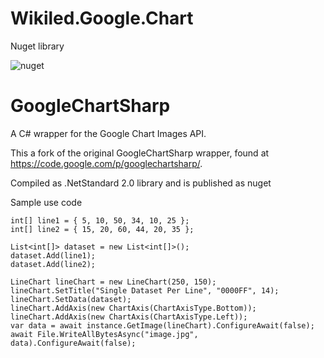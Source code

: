 # Wikiled.Google.Chart

Nuget library

![nuget](https://img.shields.io/nuget/v/Wikiled.Google.Chart.svg)

GoogleChartSharp 
================

A C# wrapper for the Google Chart Images API.

This a fork of the original GoogleChartSharp wrapper, found at https://code.google.com/p/googlechartsharp/.

Compiled as .NetStandard 2.0 library and is published as nuget

Sample use code
```
int[] line1 = { 5, 10, 50, 34, 10, 25 };
int[] line2 = { 15, 20, 60, 44, 20, 35 };

List<int[]> dataset = new List<int[]>();
dataset.Add(line1);
dataset.Add(line2);

LineChart lineChart = new LineChart(250, 150);
lineChart.SetTitle("Single Dataset Per Line", "0000FF", 14);
lineChart.SetData(dataset);
lineChart.AddAxis(new ChartAxis(ChartAxisType.Bottom));
lineChart.AddAxis(new ChartAxis(ChartAxisType.Left));
var data = await instance.GetImage(lineChart).ConfigureAwait(false);
await File.WriteAllBytesAsync("image.jpg", data).ConfigureAwait(false);

```